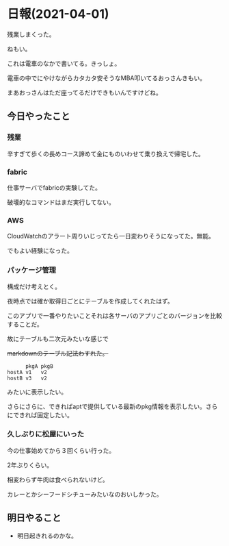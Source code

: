 # 日報(2021-04-01)

残業しまくった。

ねもい。

これは電車のなかで書いてる。きっしょ。

電車の中でにやけながらカタカタ安そうなMBA叩いてるおっさんきもい。

まあおっさんはただ座ってるだけできもいんですけどね。

## 今日やったこと

### 残業

辛すぎて歩くの長めコース諦めて金にものいわせて乗り換えで帰宅した。

### fabric

仕事サーバでfabricの実験してた。

破壊的なコマンドはまだ実行してない。

### AWS

CloudWatchのアラート周りいじってたら一日変わりそうになってた。無能。

でもよい経験になった。

### パッケージ管理

構成だけ考えとく。

夜時点では確か取得日ごとにテーブルを作成してくれたはず。

このアプリで一番やりたいことそれは各サーバのアプリごとのバージョンを比較することだ。

故にテーブルも二次元みたいな感じで

~~markdownのテーブル記法わすれた。~~

```
	  pkgA pkgB
hostA v1   v2
hostB v3   v2
```

みたいに表示したい。

さらにさらに、できればaptで提供している最新のpkg情報を表示したい。さらにできれば固定したい。

### 久しぶりに松屋にいった

今の仕事始めてから３回くらい行った。

2年ぶりくらい。

相変わらず牛肉は食べられないけど。

カレーとかシーフードシチューみたいなのおいしかった。

## 明日やること

* 明日起きれるのかな。
